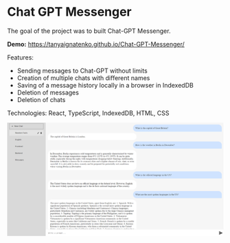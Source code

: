 # Chat GPT Messenger
The goal of the project was to built Chat-GPT Messenger.

__Demo:__ https://tanyaignatenko.github.io/Chat-GPT-Messenger/

Features:
- Sending messages to Chat-GPT without limits
- Creation of multiple chats with different names
- Saving of a message history locally in a browser in IndexedDB
- Deletion of messages
- Deletion of chats

Technologies: React, TypeScript, IndexedDB, HTML, CSS

![App demo](assets/demo.png)

